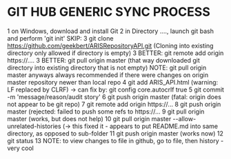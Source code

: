 # GIT HUB GENERIC SYNC PROCESS

1 on Windows, download and install Git 
2 in Directory ...., launch git bash and perform 'git init' 
SKIP: 3 git clone https://github.com/geekbert/ARISRepositoryAPI.git (Cloning into existing directory only allowed if directory is empty) 
3 BETTER: git remote add origin https://.... 
3 BETTER: git pull origin master (that way downloaded git directory into existing directory that is not empty)
NOTE: git pull origin master anyways always recommended if there were changes on origin master repository newer than local repo 4 git add ARIS_API.html (warning: LF replaced by CLRF) -> can fix by: git config core.autocrlf true 5 git commit -m 'message/reason/audit story' 6 git push origin master (fatal: origin does not appear to be git repo) 7 git remote add origin https://... 8 git push origin master (rejected: failed to push some refs to https://... 9 git pull origin master (works, but does not help) 10 git pull origin master --allow-unrelated-histories (-> this fixed it - appears to put README.md into same directory, as opposed to sub-folder 11 git push origin master (works now) 12 git status 13 NOTE: to view changes to file in github, go to file, then history - very cool
